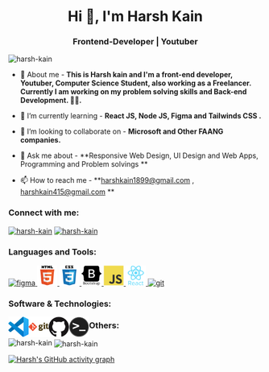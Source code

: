 
<h1 align="center">Hi 👋, I'm Harsh Kain</h1>
<h3 align="center">Frontend-Developer | Youtuber</h3>

<p align="left"> <img src="https://komarev.com/ghpvc/?username=harsh-kain&label=Profile%20views&color=0e75b6&style=flat" alt="harsh-kain" /> </p>

- 🤚 About me - **This is Harsh kain and I'm a front-end developer, Youtuber, Computer Science Student, also working as a Freelancer. Currently I am working on my problem solving skills and Back-end Development. 🙋‍♂️.**

- 🌱 I’m currently learning - **React JS, Node JS, Figma and Tailwinds CSS .**

- 👯 I’m looking to collaborate on - **Microsoft and Other FAANG companies.**

- 💬 Ask me about - **Responsive Web Design, UI Design and Web Apps, Programming and Problem solvings **

- 📫 How to reach me - **harshkain1899@gmail.com , harshkain415@gmail.com **


<h3 align="left">Connect with me:</h3>
<p align="left">
<a href="https://www.linkedin.com/in/harsh-kain-b17510210/" target="blank"><img align="center" src="https://raw.githubusercontent.com/rahuldkjain/github-profile-readme-generator/master/src/images/icons/Social/linked-in-alt.svg" alt="harsh-kain" height="30" width="40" /></a>
<a href="https://www.instagram.com/_harsh_kain/" target="blank"><img align="center" src="https://raw.githubusercontent.com/rahuldkjain/github-profile-readme-generator/master/src/images/icons/Social/instagram.svg" alt="harsh-kain" height="30" width="40" /></a>
</p>


<h3 align="left">Languages and Tools:</h3>

<p align="left"> 
 <a href="https://www.figma.com/" target="_blank"> <img src="https://www.vectorlogo.zone/logos/figma/figma-icon.svg" alt="figma" width="40" height="40"/> </a> 
 <a href="https://www.w3.org/html/" target="_blank"> <img src="https://raw.githubusercontent.com/devicons/devicon/master/icons/html5/html5-original-wordmark.svg" alt="html5" width="40" height="40"/> </a>
 <a href="https://www.w3schools.com/css/" target="_blank"> <img src="https://raw.githubusercontent.com/devicons/devicon/master/icons/css3/css3-original-wordmark.svg" alt="css3" width="40" height="40"/> </a> 
 <a href="https://getbootstrap.com" target="_blank"> <img src="https://raw.githubusercontent.com/devicons/devicon/master/icons/bootstrap/bootstrap-plain-wordmark.svg" alt="bootstrap" width="40" height="40"/> </a>  
 <a href="https://developer.mozilla.org/en-US/docs/Web/JavaScript" target="_blank"> <img src="https://raw.githubusercontent.com/devicons/devicon/master/icons/javascript/javascript-original.svg" alt="javascript" width="40" height="40"/> </a>   
 <a href="https://reactjs.org/" target="_blank"> <img src="https://raw.githubusercontent.com/devicons/devicon/master/icons/react/react-original-wordmark.svg" alt="react" width="40" height="40"/> </a> <a href="https://redux.js.org" target="_blank">
  <a href="https://git-scm.com/" target="_blank"> <img src="https://www.vectorlogo.zone/logos/git-scm/git-scm-icon.svg" alt="git" width="40" height="40"/> </a>  
</p> 

### Software & Technologies:
 <p>
<img align="left" alt="Visual Studio Code" width="40px" src="https://raw.githubusercontent.com/github/explore/80688e429a7d4ef2fca1e82350fe8e3517d3494d/topics/visual-studio-code/visual-studio-code.png" />
<img align="left" alt="Git" width="40px" src="https://raw.githubusercontent.com/github/explore/80688e429a7d4ef2fca1e82350fe8e3517d3494d/topics/git/git.png" />
<img align="left" alt="GitHub" width="40px" src="https://raw.githubusercontent.com/github/explore/78df643247d429f6cc873026c0622819ad797942/topics/github/github.png" />
<img align="left" alt="Terminal" width="40px" src="https://raw.githubusercontent.com/github/explore/80688e429a7d4ef2fca1e82350fe8e3517d3494d/topics/terminal/terminal.png" />
</p>

<h3 align="left">Others:</h3>

<p><img align="left" src="https://github-readme-stats.vercel.app/api/top-langs?username=harsh-kain&&show_icons=true&locale=en&layout=compact" alt="harsh-kain" /></p>

<p>&nbsp;<img align="center" src="https://github-readme-stats.vercel.app/api?username=harsh-kain&show_icons=true&locale=en" alt="harsh-kain" /></p>

[![Harsh's GitHub activity graph](https://activity-graph.herokuapp.com/graph?username=harsh-kain&theme=react-dark&hide_border=true)](https://github.com/harsh-kain/)
